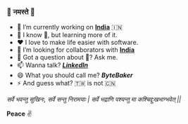 ###  🙏 नमस्ते 🙏

<!--
**ByteBaker/ByteBaker** is a ✨ _special_ ✨ repository because its `README.md` (this file) appears on your GitHub profile.

Here are some ideas to get you started:
-->
- 🔭 I’m currently working on [**India**](https://github.com/byteBaker/python-india) :india:
- 🌱 I know :snake:, but learning more of it.
- :heart: I love to make life easier with software.
- 👯 I’m looking for collaborators with [**India**](https://github.com/byteBaker/python-india)
- 💬 Got a question about :snake:? Ask me.
- 📫 Wanna talk? *[**LinkedIn**](https://www.linkedin.com/in/shraddhakishan)*
- 😄 What you should call me? ***ByteBaker***
- ⚡ And guess what? :taiwan: is not  :cn: 
 
_सर्वे भवन्तु सुखिनः, सर्वे सन्तु निरामयाः |_
_सर्वे भद्राणि पश्यन्तु मा कश्चिद्दुःखभाग्भवेत् ||_

**Peace** :v:

